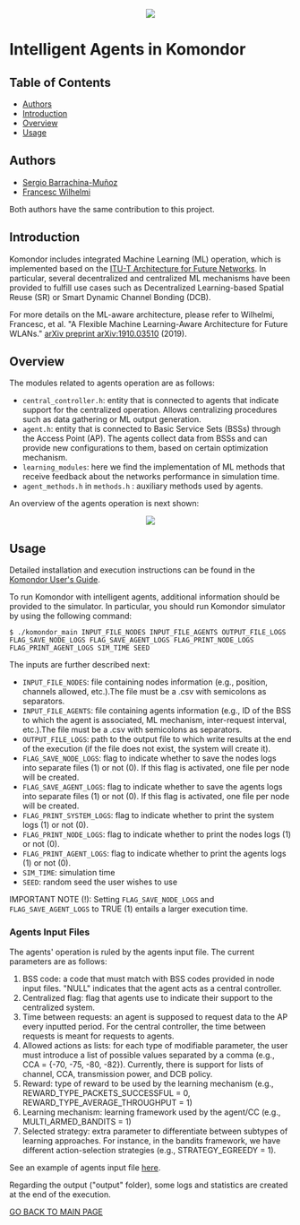 <p align="center"> 
<img src="https://github.com/wn-upf/Komondor/blob/master/Documentation/Other/Images and resources/komondor_logo.png">
</p>

# Intelligent Agents in Komondor

## Table of Contents
- [Authors](#authors)
- [Introduction](#introduction)
- [Overview](#overview)
- [Usage](#usage)

## Authors
* [Sergio Barrachina-Muñoz](https://github.com/sergiobarra)
* [Francesc Wilhelmi](https://github.com/fwilhelmi)

Both authors have the same contribution to this project.

## Introduction

Komondor includes integrated Machine Learning (ML) operation, which is implemented based on the [ITU-T Architecture for Future Networks](https://www.itu.int/en/ITU-T/focusgroups/ml5g/Documents/ML5G-delievrables.pdf). In particular, several decentralized and centralized ML mechanisms have been provided to fulfill use cases such as Decentralized Learning-based Spatial Reuse (SR) or Smart Dynamic Channel Bonding (DCB).

For more details on the ML-aware architecture, please refer to Wilhelmi, Francesc, et al. "A Flexible Machine Learning-Aware Architecture for Future WLANs." [arXiv preprint arXiv:1910.03510](https://arxiv.org/pdf/1910.03510.pdf) (2019).
	
## Overview

The modules related to agents operation are as follows:

* ```central_controller.h```: entity that is connected to agents that indicate support for the centralized operation. Allows centralizing procedures such as data gathering or ML output generation. 
* ```agent.h```: entity that is connected to Basic Service Sets (BSSs) through the Access Point (AP). The agents collect data from BSSs and can provide new configurations to them, based on certain optimization mechanism.
* ```learning_modules```: here we find the implementation of ML methods that receive feedback about the networks performance in simulation time. 
* ```agent_methods.h``` in ```methods.h``` : auxiliary methods used by agents.

An overview of the agents operation is next shown:
<p align="center"> 
<img src="https://github.com/wn-upf/Komondor/blob/master/Documentation/Other/Images and resources/overview_agents.png">
</p>

## Usage

Detailed installation and execution instructions can be found in the [Komondor User's Guide](https://github.com/wn-upf/Komondor/blob/master/Documentation/User%20guide/LaTeX%20files/komondor_user_guide.pdf).

To run Komondor with intelligent agents, additional information should be provided to the simulator. In particular, you should run Komondor simulator by using the following command:

```
$ ./komondor_main INPUT_FILE_NODES INPUT_FILE_AGENTS OUTPUT_FILE_LOGS FLAG_SAVE_NODE_LOGS FLAG_SAVE_AGENT_LOGS FLAG_PRINT_NODE_LOGS FLAG_PRINT_AGENT_LOGS SIM_TIME SEED
```

The inputs are further described next:
* ```INPUT_FILE_NODES```: file containing nodes information (e.g., position, channels allowed, etc.).The file must be a .csv with semicolons as separators.
* ```INPUT_FILE_AGENTS```: file containing agents information (e.g., ID of the BSS to which the agent is associated, ML mechanism, inter-request interval, etc.).The file must be a .csv with semicolons as separators.
* ```OUTPUT_FILE_LOGS```: path to the output file to which write results at the end of the execution (if the file does not exist, the system will create it).
* ```FLAG_SAVE_NODE_LOGS```: flag to indicate whether to save the nodes logs into separate files (1) or not (0). If this flag is activated, one file per node will be created.
* ```FLAG_SAVE_AGENT_LOGS```: flag to indicate whether to save the agents logs into separate files (1) or not (0). If this flag is activated, one file per node will be created.
* ```FLAG_PRINT_SYSTEM_LOGS```: flag to indicate whether to print the system logs (1) or not (0).
* ```FLAG_PRINT_NODE_LOGS```: flag to indicate whether to print the nodes logs (1) or not (0). 
* ```FLAG_PRINT_AGENT_LOGS```: flag to indicate whether to print the agents logs (1) or not (0). 
* ```SIM_TIME```: simulation time
* ```SEED```: random seed the user wishes to use

IMPORTANT NOTE (!): Setting ```FLAG_SAVE_NODE_LOGS``` and ```FLAG_SAVE_AGENT_LOGS``` to TRUE (1) entails a larger execution time. 

### Agents Input Files

The agents' operation is ruled by the agents input file. The current parameters are as follows:
1) BSS code: a code that must match with BSS codes provided in node input files. "NULL" indicates that the agent acts as a central controller.
2) Centralized flag: flag that agents use to indicate their support to the centralized system.
3) Time between requests: an agent is supposed to request data to the AP every inputted period. For the central controller, the time between requests is meant for requests to agents.
4) Allowed actions as lists: for each type of modifiable parameter, the user must introduce a list of possible values separated by a comma (e.g., CCA = {-70, -75, -80, -82}). Currently, there is support for lists of channel, CCA, transmission power, and DCB policy.
5) Reward: type of reward to be used by the learning mechanism (e.g., REWARD_TYPE_PACKETS_SUCCESSFUL = 0, REWARD_TYPE_AVERAGE_THROUGHPUT = 1)
6) Learning mechanism: learning framework used by the agent/CC (e.g., MULTI_ARMED_BANDITS = 1)
7) Selected strategy: extra parameter to differentiate between subtypes of learning approaches. For instance, in the bandits framework, we have different action-selection strategies (e.g., STRATEGY_EGREEDY = 1).

See an example of agents input file [here](https://github.com/wn-upf/Komondor/blob/master/Code/input/input_example/agents.csv).

Regarding the output ("output" folder), some logs and statistics are created at the end of the execution.

[GO BACK TO MAIN PAGE](https://github.com/wn-upf/Komondor)
